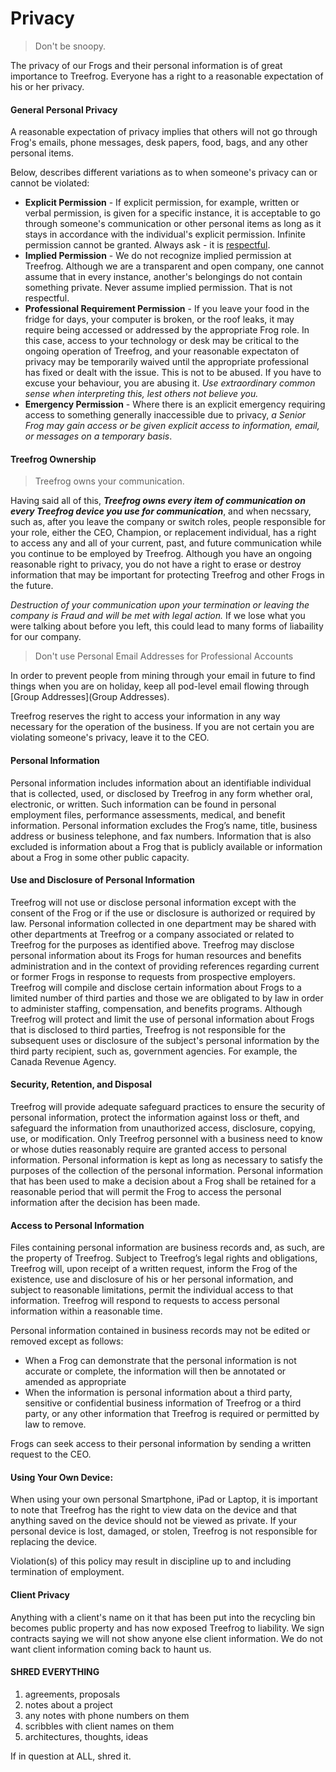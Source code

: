 # Privacy

> Don't be snoopy.

The privacy of our Frogs and their personal information is of great importance to Treefrog. Everyone has a right to a reasonable expectation of his or her privacy. 

#### General Personal Privacy

A reasonable expectation of privacy implies that others will not go through Frog's emails, phone messages, desk papers, food, bags, and any other personal items.

Below, describes different variations as to when someone's privacy can or cannot be violated:

- **Explicit Permission** - If explicit permission, for example, written or verbal permission, is given for a specific instance, it is acceptable to go through someone's communication or other personal items as long as it stays in accordance with the individual's explicit permission. Infinite permission cannot be granted. Always ask - it is [respectful](manual/respectful).
- **Implied Permission** - We do not recognize implied permission at Treefrog. Although we are a transparent and open company, one cannot assume that in every instance, another's belongings do not contain something private. Never assume implied permission. That is not respectful.
- **Professional Requirement Permission** - If you leave your food in the fridge for days, your computer is broken, or the roof leaks, it may require being accessed or addressed by the appropriate Frog role. In this case, access to your technology or desk may be critical to the ongoing operation of Treefrog, and your reasonable expectaton of privacy may be temporarily waived until the appropriate professional has fixed or dealt with the issue. This is not to be abused. If you have to excuse your behaviour, you are abusing it. *Use extraordinary common sense when interpreting this, lest others not believe you.*
- **Emergency Permission** - Where there is an explicit emergency requiring access to something generally inaccessible due to privacy, *a Senior Frog may gain access or be given explicit access to information, email, or messages on a temporary basis*.

#### Treefrog Ownership

> Treefrog owns your communication.

Having said all of this, ***Treefrog owns every item of communication on every Treefrog device you use for communication***, and when necssary, such as, after you leave the company or switch roles, people responsible for your role, either the CEO, Champion, or replacement individual, has a right to access any and all of your current, past, and future communication while you continue to be employed by Treefrog. Although you have an ongoing reasonable right to privacy, you do not have a right to erase or destroy information that may be important for protecting Treefrog and other Frogs in the future.

*Destruction of your communication upon your termination or leaving the company is Fraud and will be met with legal action.* If we lose what you were talking about before you left, this could lead to many forms of liabaility for our company.

> Don't use Personal Email Addresses for Professional Accounts

In order to prevent people from mining through your email in future to find things when you are on holiday, keep all pod-level email flowing through [Group Addresses](Group Addresses).

Treefrog reserves the right to access your information in any way necessary for the operation of the business. If you are not certain you are violating someone's privacy, leave it to the CEO.

#### Personal Information

Personal information includes information about an identifiable individual that is collected, used, or disclosed by Treefrog in any form whether oral, electronic, or written. Such information can be found in personal employment files, performance assessments, medical, and benefit information. Personal information excludes the Frog’s name, title, business address or business telephone, and fax numbers. Information that is also excluded is information about a Frog that is publicly available or information about a Frog in some other public capacity.

#### Use and Disclosure of Personal Information

Treefrog will not use or disclose personal information except with the consent of the Frog or if the use or disclosure is authorized or required by law. Personal information collected in one department may be shared with other departments at Treefrog or a company associated or related to Treefrog for the purposes as identified above. Treefrog may disclose personal information about its Frogs for human resources and benefits administration and in the context of providing references regarding current or former Frogs in response to requests from prospective employers. Treefrog will compile and disclose certain information about Frogs to a limited number of third parties and those we are obligated to by law in order to administer staffing, compensation, and benefits programs. Although Treefrog will protect and limit the use of personal information about Frogs that is disclosed to third parties, Treefrog is not responsible for the subsequent uses or disclosure of the subject's personal information by the third party recipient, such as, government agencies. For example, the Canada Revenue Agency.

#### Security, Retention, and Disposal

Treefrog will provide adequate safeguard practices to ensure the security of personal information, protect the information against loss or theft, and safeguard the information from unauthorized access, disclosure, copying, use, or modification. Only Treefrog personnel with a business need to know or whose duties reasonably require are granted access to personal information. Personal information is kept as long as necessary to satisfy the purposes of the collection of the personal information. Personal information that has been used to make a decision about a Frog shall be retained for a reasonable period that will permit the Frog to access the personal information after the decision has been made.

#### Access to Personal Information

Files containing personal information are business records and, as such, are the property of Treefrog. Subject to Treefrog’s legal rights and obligations, Treefrog will, upon receipt of a written request, inform the Frog of the existence, use and disclosure of his or her personal information, and subject to reasonable limitations, permit the individual access to that information. Treefrog will respond to requests to access personal information within a reasonable time.

Personal information contained in business records may not be edited or removed except as follows:

- When a Frog can demonstrate that the personal information is not accurate or complete, the information will then be annotated or amended as appropriate
- When the information is personal information about a third party, sensitive or confidential business information of Treefrog or a third party, or any other information that Treefrog is required or permitted by law to remove.

Frogs can seek access to their personal information by sending a written request to the CEO.

#### Using Your Own Device:

When using your own personal Smartphone, iPad or Laptop, it is important to note that Treefrog has the right to view data on the device and that anything saved on the device should not be viewed as private. If your personal device is lost, damaged, or stolen, Treefrog is not responsible for replacing the device.

Violation(s) of this policy may result in discipline up to and including termination of employment.

#### Client Privacy

Anything with a client's name on it that has been put into the recycling bin becomes public property and has now exposed Treefrog to liability. We sign contracts saying we will not show anyone else client information. We do not want client information coming back to haunt us.

#### SHRED EVERYTHING

1. agreements, proposals
2. notes about a project
3. any notes with phone numbers on them
4. scribbles with client names on them
5. architectures, thoughts, ideas

If in question at ALL, shred it. 

